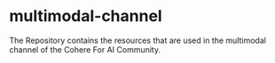 # multimodal-channel
The Repository contains the resources that are used in the multimodal channel of the Cohere For AI Community.
